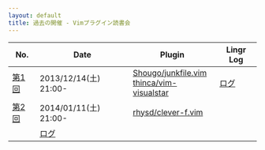 ```yaml
---
layout: default
title: 過去の開催 - Vimプラグイン読書会
---
```


| No.                | Date                  | Plugin                                                                                                                    | Lingr Log
| -------------------| --------------------- | -----                                                                                                                     | ----
| [第1回](001.html)  | 2013/12/14(土) 21:00- | [Shougo/junkfile.vim](https://github.com/Shougo/junkfile.vim/tree/13384f507ea515af84d0f138a48c53378c7b30f3)<br> [thinca/vim-visualstar](https://github.com/thinca/vim-visualstar/tree/04327d52ee3b9ad35d1f6ac8919a6365352b2262)         | [ログ](http://lingr.com/room/vim/archives/2013/12/14#message-17822571)
| [第2回](002.html)  | 2014/01/11(土) 21:00- | [rhysd/clever-f.vim](https://github.com/rhysd/clever-f.vim/tree/04d828502a474909440ce0ddaad95ffe738fdbab)
                                                           | [ログ](http://lingr.com/room/vim/archives/2014/01/11#message-18045349)
